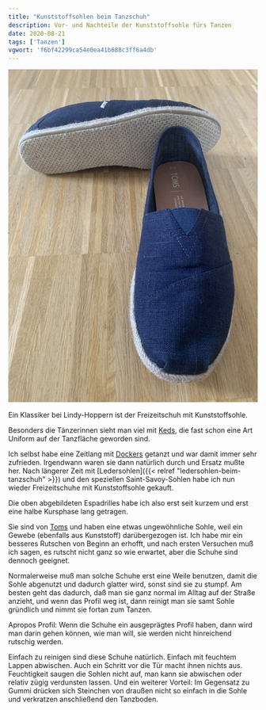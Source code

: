 ```yaml
---
title: "Kunststoffsohlen beim Tanzschuh"
description: Vor- und Nachteile der Kunststoffsohle fürs Tanzen
date: 2020-08-21
tags: ['Tanzen']
vgwort: 'f6bf42299ca54e0ea41b688c3ff6a4db'
---
```

![](IMG_6183.jpg)

Ein Klassiker bei Lindy-Hoppern ist der Freizeitschuh mit Kunststoffsohle.

Besonders die Tänzerinnen sieht man viel mit [Keds](https://keds.de/), die fast schon eine Art Uniform auf der Tanzfläche geworden sind.

Ich selbst habe eine Zeitlang mit [Dockers](https://dockersbygerli.de/) getanzt und war damit immer sehr zufrieden. Irgendwann waren sie dann natürlich durch und Ersatz mußte her. Nach längerer Zeit mit [Ledersohlen]({{< relref "ledersohlen-beim-tanzschuh" >}}) und den speziellen Saint-Savoy-Sohlen habe ich nun wieder Freizeitschuhe mit Kunststoffsohle gekauft.

Die oben abgebildeten Espadrilles habe ich also erst seit kurzem und erst eine halbe Kursphase lang getragen.

Sie sind von [Toms](https://www.shoptoms.de/) und haben eine etwas ungewöhnliche Sohle, weil ein Gewebe (ebenfalls aus Kunststoff) darübergezogen ist. Ich habe mir ein besseres Rutschen von Beginn an erhofft, und nach ersten Versuchen muß ich sagen, es rutscht nicht ganz so wie erwartet, aber die Schuhe sind dennoch geeignet.

Normalerweise muß man solche Schuhe erst eine Weile benutzen, damit die Sohle abgenutzt und dadurch glatter wird, sonst sind sie zu stumpf. Am besten geht das dadurch, daß man sie ganz normal im Alltag auf der Straße anzieht, und wenn das Profil weg ist, dann reinigt man sie samt Sohle gründlich und nimmt sie fortan zum Tanzen.

Apropos Profil: Wenn die Schuhe ein ausgeprägtes Profil haben, dann wird man darin gehen können, wie man will, sie werden nicht hinreichend rutschig werden.

Einfach zu reinigen sind diese Schuhe natürlich. Einfach mit feuchtem Lappen abwischen. Auch ein Schritt vor die Tür macht ihnen nichts aus. Feuchtigkeit saugen die Sohlen nicht auf, man kann sie abwischen oder relativ zügig verdunsten lassen. Und ein weiterer Vorteil: Im Gegensatz zu Gummi drücken sich Steinchen von draußen nicht so einfach in die Sohle und verkratzen anschließend den Tanzboden.
